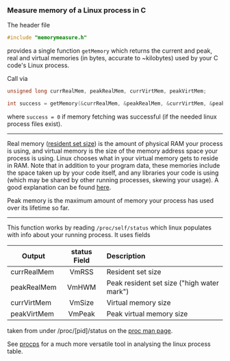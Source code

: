 ### Measure memory of a Linux process in C

The header file

```C
#include "memorymeasure.h"
```
provides a single function `getMemory` which returns the current and peak, 
real and virtual memories (in bytes, accurate to ~kilobytes) used by your C code's Linux process.

Call via
```C
unsigned long currRealMem, peakRealMem, currVirtMem, peakVirtMem;

int success = getMemory(&currRealMem, &peakRealMem, &currVirtMem, &peakVirtMem);
```
where `success = 0` if memory fetching was successful (if the needed linux process files exist).

--------------------

Real memory ([resident set size](https://en.wikipedia.org/wiki/Resident_set_size)) 
is the amount of physical RAM your process is using, and virtual memory is the size of 
the memory address space your process is using. Linux chooses what in your virtual memory gets to
reside in RAM. Note that in addition to your program data, these memories include the space taken up by your code itself, and any libraries your code 
is using (which may be shared by other running processes, skewing your usage). A good explanation can
be found [here](https://superuser.com/questions/618687/why-do-programs-on-linux-kernel-use-so-much-more-vmem-than-resident-memory).

Peak memory is the maximum amount of memory your process has used over its lifetime so far.

---------------------

This function works by reading `/proc/self/status` which linux populates with info about your running process.
It uses fields

| Output      | status Field  | Description  |
| ------------|:-------------:|:-------------|
| currRealMem | VmRSS  | Resident set size |
| peakRealMem | VmHWM  | Peak resident set size ("high water mark") |
| currVirtMem | VmSize | Virtual memory size |
| peakVirtMem | VmPeak | Peak virtual memory size |

taken from under /proc/[pid]/status on the [proc man page](https://linux.die.net/man/5/proc).

See [procps](https://gitlab.com/procps-ng/procps) for a much more versatile tool in analysing the linux process table.
